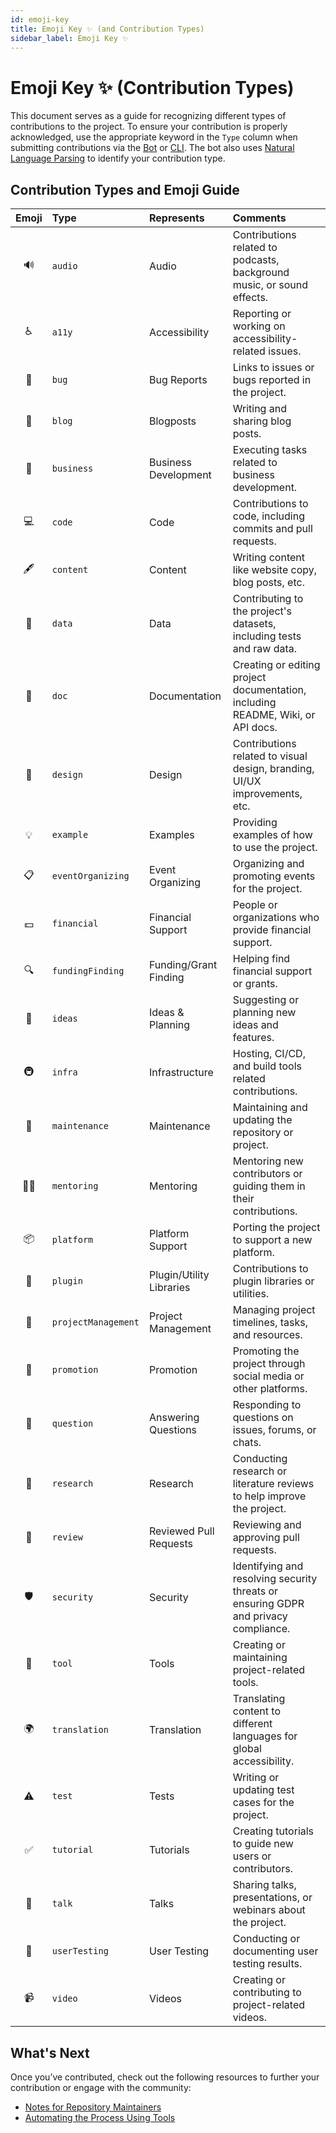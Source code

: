 ```yaml
---
id: emoji-key
title: Emoji Key ✨ (and Contribution Types)
sidebar_label: Emoji Key ✨
---
```


# Emoji Key ✨ (Contribution Types)

This document serves as a guide for recognizing different types of contributions to the project. To ensure your contribution is properly acknowledged, use the appropriate keyword in the `Type` column when submitting contributions via the [Bot](bot/overview) or [CLI](cli/overview). The bot also uses [Natural Language Parsing](https://github.com/all-contributors/app/blob/master/lib/parse-comment.js) to identify your contribution type.

## Contribution Types and Emoji Guide

| Emoji | Type | Represents | Comments |
| :---: | :--- | :--- | :--- |
| 🔊 | `audio` | Audio | Contributions related to podcasts, background music, or sound effects. |
| ♿️ | `a11y` | Accessibility | Reporting or working on accessibility-related issues. |
| 🐛 | `bug` | Bug Reports | Links to issues or bugs reported in the project. |
| 📝 | `blog` | Blogposts | Writing and sharing blog posts. |
| 💼 | `business` | Business Development | Executing tasks related to business development. |
| 💻 | `code` | Code | Contributions to code, including commits and pull requests. |
| 🖋 | `content` | Content | Writing content like website copy, blog posts, etc. |
| 🔣 | `data` | Data | Contributing to the project's datasets, including tests and raw data. |
| 📖 | `doc` | Documentation | Creating or editing project documentation, including README, Wiki, or API docs. |
| 🎨 | `design` | Design | Contributions related to visual design, branding, UI/UX improvements, etc. |
| 💡 | `example` | Examples | Providing examples of how to use the project. |
| 📋 | `eventOrganizing` | Event Organizing | Organizing and promoting events for the project. |
| 💵 | `financial` | Financial Support | People or organizations who provide financial support. |
| 🔍 | `fundingFinding` | Funding/Grant Finding | Helping find financial support or grants. |
| 🤔 | `ideas` | Ideas & Planning | Suggesting or planning new ideas and features. |
| 🚇 | `infra` | Infrastructure | Hosting, CI/CD, and build tools related contributions. |
| 🚧 | `maintenance` | Maintenance | Maintaining and updating the repository or project. |
| 🧑‍🏫 | `mentoring` | Mentoring | Mentoring new contributors or guiding them in their contributions. |
| 📦 | `platform` | Platform Support | Porting the project to support a new platform. |
| 🔌 | `plugin` | Plugin/Utility Libraries | Contributions to plugin libraries or utilities. |
| 📆 | `projectManagement` | Project Management | Managing project timelines, tasks, and resources. |
| 📣 | `promotion` | Promotion | Promoting the project through social media or other platforms. |
| 💬 | `question` | Answering Questions | Responding to questions on issues, forums, or chats. |
| 🔬 | `research` | Research | Conducting research or literature reviews to help improve the project. |
| 👀 | `review` | Reviewed Pull Requests | Reviewing and approving pull requests. |
| 🛡️ | `security` | Security | Identifying and resolving security threats or ensuring GDPR and privacy compliance. |
| 🔧 | `tool` | Tools | Creating or maintaining project-related tools. |
| 🌍 | `translation` | Translation | Translating content to different languages for global accessibility. |
| ⚠️ | `test` | Tests | Writing or updating test cases for the project. |
| ✅ | `tutorial` | Tutorials | Creating tutorials to guide new users or contributors. |
| 📢 | `talk` | Talks | Sharing talks, presentations, or webinars about the project. |
| 📓 | `userTesting` | User Testing | Conducting or documenting user testing results. |
| 📹 | `video` | Videos | Creating or contributing to project-related videos. |

## What's Next

Once you’ve contributed, check out the following resources to further your contribution or engage with the community:

- [Notes for Repository Maintainers](repository-maintainers)
- [Automating the Process Using Tools](tooling)


